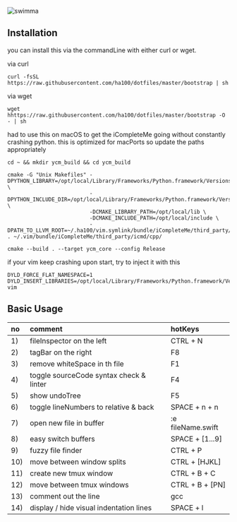 ![swimma](https://user-images.githubusercontent.com/2852881/27664610-cb3a7f5e-5c68-11e7-9ecd-b398b58c719d.png)

## Installation

you can install this via the commandLine with either curl or wget.

via curl

``` shell
curl -fsSL https://raw.githubusercontent.com/ha100/dotfiles/master/bootstrap | sh
```
via wget

``` shell
wget hhttps://raw.githubusercontent.com/ha100/dotfiles/master/bootstrap -O - | sh
```

had to use this on macOS to get the iCompleteMe going without constantly crashing python. this is optimized for macPorts so update the paths appropriately

```
cd ~ && mkdir ycm_build && cd ycm_build

cmake -G "Unix Makefiles" -DPYTHON_LIBRARY=/opt/local/Library/Frameworks/Python.framework/Versions/2.7/lib/libpython2.7.dylib \
                          -DPYTHON_INCLUDE_DIR=/opt/local/Library/Frameworks/Python.framework/Versions/2.7/Headers \
                          -DCMAKE_LIBRARY_PATH=/opt/local/lib \
                          -DCMAKE_INCLUDE_PATH=/opt/local/include \
                          -DPATH_TO_LLVM_ROOT=~/.ha100/vim.symlink/bundle/iCompleteMe/third_party/icmd/cpp/llvm/ . ~/.vim/bundle/iCompleteMe/third_party/icmd/cpp/

cmake --build . --target ycm_core --config Release
```

if your vim keep crashing upon start, try to inject it with this

```
DYLD_FORCE_FLAT_NAMESPACE=1 DYLD_INSERT_LIBRARIES=/opt/local/Library/Frameworks/Python.framework/Versions/2.7/lib/libpython2.7.dylib vim
```

## Basic Usage

| no  | comment | hotKeys |
|:----- | :------ | :------ |
|  1) | fileInspector on the left | CTRL + N |
|  2) | tagBar on the right | F8 |
|  3) | remove whiteSpace in th file | F1 |
|  4) | toggle sourceCode syntax check & linter | F4 |
|  5) | show undoTree | F5 |
|  6) | toggle lineNumbers to relative & back | SPACE + n + n |
|  7) | open new file in buffer | :e fileName.swift |
|  8) | easy switch buffers | SPACE + [1...9] |
|  9) | fuzzy file finder | CTRL + P |
| 10) | move between window splits | CTRL + [HJKL] |
| 11) | create new tmux window | CTRL + B + C |
| 12) | move between tmux windows | CTRL + B + [PN] |
| 13) | comment out the line | gcc |
| 14) | display / hide visual indentation lines | SPACE + l |




